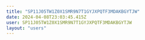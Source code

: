 ```yaml
---
title: "SP11J05TW1Z0X1SMR9N7T1GYJXPQTF3MDAKBGYTJW"
date: 2024-04-08T23:03:45.415Z
user: SP11J05TW1Z0X1SMR9N7T1GYJXPQTF3MDAKBGYTJW
layout: "users"
---
```

    